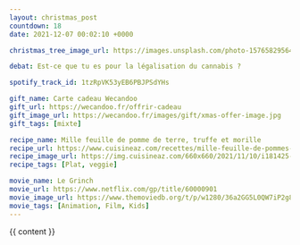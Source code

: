 ```yaml
---
layout: christmas_post
countdown: 18
date: 2021-12-07 00:02:10 +0000

christmas_tree_image_url: https://images.unsplash.com/photo-1576582956401-cfd7e32b4fde?crop=entropy&cs=tinysrgb&fit=max&fm=jpg&ixid=MnwyNzc3MTF8MHwxfHNlYXJjaHwxODF8fGNocmlzdG1hcyUyMHRyZWV8ZW58MHwxfHx8MTYzODg0MzgwOA&ixlib=rb-1.2.1&q=80&w=1080

debat: Est-ce que tu es pour la légalisation du cannabis ?

spotify_track_id: 1tzRpVK53yEB6PBJPSdYHs

gift_name: Carte cadeau Wecandoo
gift_url: https://wecandoo.fr/offrir-cadeau
gift_image_url: https://wecandoo.fr/images/gift/xmas-offer-image.jpg
gift_tags: [mixte]

recipe_name: Mille feuille de pomme de terre, truffe et morille
recipe_url: https://www.cuisineaz.com/recettes/mille-feuille-de-pommes-de-terre-sauce-aux-morilles-et-truffe-fraiche-113811.aspx
recipe_image_url: https://img.cuisineaz.com/660x660/2021/11/10/i181425-mille-feuilles.webp
recipe_tags: [Plat, veggie]

movie_name: Le Grinch
movie_url: https://www.netflix.com/gp/title/60000901
movie_image_url: https://www.themoviedb.org/t/p/w1280/36a2GG5L0QW7iP2g8OCYoAW9PJ.jpg
movie_tags: [Animation, Film, Kids]
---
```


{{ content }}

